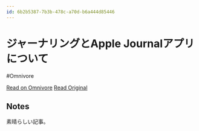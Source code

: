 ```yaml
---
id: 6b2b5387-7b3b-478c-a70d-b6a444d85446
---
```


# ジャーナリングとApple Journalアプリについて
#Omnivore

[Read on Omnivore](https://omnivore.app/me/apple-journal-190fcec7c9a)
[Read Original](https://www.chamline.net/apple-journal-app/)

## Notes

素晴らしい記事。

